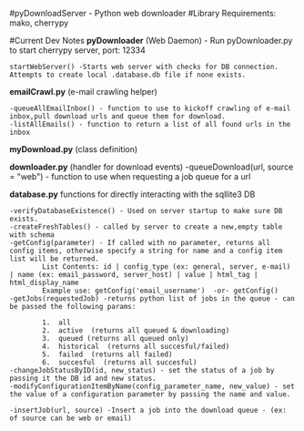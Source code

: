 #pyDownloadServer - Python web downloader
#Library Requirements: mako, cherrypy




#Current Dev Notes
**pyDownloader** (Web Daemon) - Run pyDownloader.py to start cherrypy server, port: 12334  

	startWebServer() -Starts web server with checks for DB connection. Attempts to create local .database.db file if none exists.

**emailCrawl.py** (e-mail crawling helper)

    -queueAllEmailInbox() - function to use to kickoff crawling of e-mail inbox,pull download urls and queue them for download.  
    -listAllEmails() - function to return a list of all found urls in the inbox  


**myDownload.py** (class definition)

**downloader.py** (handler for download events)
	-queueDownload(url, source = "web") - function to use when requesting a job queue for a url

**database.py**  functions for directly interacting with the sqllite3 DB

	-verifyDatabaseExistence() - Used on server startup to make sure DB exists.  
	-createFreshTables() - called by server to create a new,empty table with schema  
	-getConfig(parameter) - If called with no parameter, returns all config items, otherwise specify a string for name and a config item list will be returned.
			List Contents: id | config_type (ex: general, server, e-mail) | name (ex: email_password, server_host) | value | html_tag | html_display_name
			Example use: getConfig('email_username')  -or- getConfig()
	-getJobs(requestedJob) -returns python list of jobs in the queue - can be passed the following params:  

			1.	all  
			2.	active  (returns all queued & downloading)
			3.  queued (returns all queued only)
			4.	historical  (returns all succesful/failed)
			5.	failed  (returns all failed)
			6.	succesful  (returns all succesful)  
	-changeJobStatusByID(id, new_status) - set the status of a job by passing it the DB id and new status.
	-modifyConfigurationItemByName(config_parameter_name, new_value) - set the value of a configuration parameter by passing the name and value.

	-insertJob(url, source) -Insert a job into the download queue - (ex: of source can be web or email)  




	